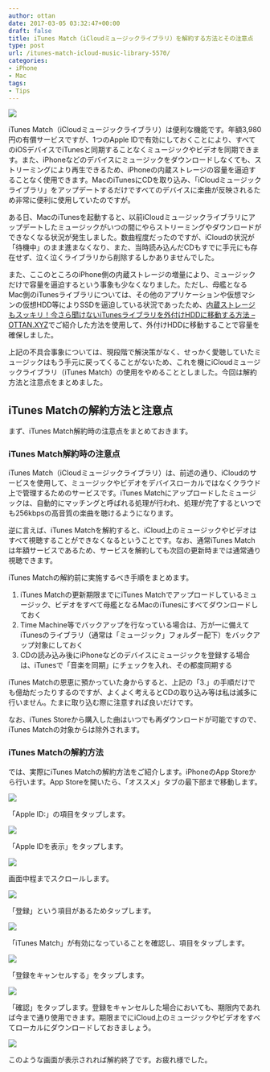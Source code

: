 ```yaml
---
author: ottan
date: 2017-03-05 03:32:47+00:00
draft: false
title: iTunes Match（iCloudミュージックライブラリ）を解約する方法とその注意点
type: post
url: /itunes-match-icloud-music-library-5570/
categories:
- iPhone
- Mac
tags:
- Tips
---
```


![](/uploads/2017/03/170305-58bb8296c2675.jpg)






iTunes Match（iCloudミュージックライブラリ）は便利な機能です。年額3,980円の有償サービスですが、1つのApple IDで有効にしておくことにより、すべてのiOSデバイスでiTunesと同期することなくミュージックやビデオを同期できます。また、iPhoneなどのデバイスにミュージックをダウンロードしなくても、ストリーミングにより再生できるため、iPhoneの内蔵ストレージの容量を逼迫することなく使用できます。MacのiTunesにCDを取り込み、「iCloudミュージックライブラリ」をアップデートするだけですべてのデバイスに楽曲が反映されるため非常に便利に使用していたのですが。





ある日、MacのiTunesを起動すると、以前iCloudミュージックライブラリにアップデートしたミュージックがいつの間にやらストリーミングやダウンロードができなくなる状況が発生しました。数曲程度だったのですが、iCloudの状況が「待機中」のまま進まなくなり、また、当時読み込んだCDもすでに手元にも存在せず、泣く泣くライブラリから削除するしかありませんでした。





また、ここのところのiPhone側の内蔵ストレージの増量により、ミュージックだけで容量を逼迫するという事象も少なくなりました。ただし、母艦となるMac側のiTunesライブラリについては、その他のアプリケーションや仮想マシンの仮想HDD等によりSSDを逼迫している状況であったため、[内蔵ストレージもスッキリ！今さら聞けないiTunesライブラリを外付けHDDに移動する方法 – OTTAN.XYZ](/itunes-library-external-hdd-5100/)でご紹介した方法を使用して、外付けHDDに移動することで容量を確保しました。





上記の不具合事象については、現段階で解決策がなく、せっかく愛聴していたミュージックはもう手元に戻ってくることがないため、これを機にiCloudミュージックライブラリ（iTunes Match）の使用をやめることとしました。今回は解約方法と注意点をまとめました。





## iTunes Matchの解約方法と注意点





まず、iTunes Match解約時の注意点をまとめておきます。





### iTunes Match解約時の注意点





iTunes Match（iCloudミュージックライブラリ）は、前述の通り、iCloudのサービスを使用して、ミュージックやビデオをデバイスローカルではなくクラウド上で管理するためのサービスです。iTunes Matchにアップロードしたミュージックは、自動的にマッチングと呼ばれる処理が行われ、処理が完了するといつでも256kbpsの高音質の楽曲を聴けるようになります。





逆に言えば、iTunes Matchを解約すると、iCloud上のミュージックやビデオはすべて視聴することができなくなるということです。なお、通常iTunes Matchは年額サービスであるため、サービスを解約しても次回の更新時までは通常通り視聴できます。





iTunes Matchの解約前に実施するべき手順をまとめます。






  1. iTunes Matchの更新期限までにiTunes Matchでアップロードしているミュージック、ビデオをすべて母艦となるMacのiTunesにすべてダウンロードしておく
  2. Time Machine等でバックアップを行なっている場合は、万が一に備えてiTunesのライブラリ（通常は「ミュージック」フォルダー配下）をバックアップ対象にしておく
  3. CDの読み込み後にiPhoneなどのデバイスにミュージックを登録する場合は、iTunesで「音楽を同期」にチェックを入れ、その都度同期する




iTunes Matchの恩恵に預かっていた身からすると、上記の「3.」の手順だけでも億劫だったりするのですが、よくよく考えるとCDの取り込み等は私は滅多に行いません。たまに取り込む際に注意すれば良いだけです。





なお、iTunes Storeから購入した曲はいつでも再ダウンロードが可能ですので、iTunes Matchの対象からは除外されます。





### iTunes Matchの解約方法





では、実際にiTunes Matchの解約方法をご紹介します。iPhoneのApp Storeから行います。App Storeを開いたら、「オススメ」タブの最下部まで移動します。





![](/uploads/2017/03/170305-58bb829f50a91.png)






「Apple ID:」の項目をタップします。





![](/uploads/2017/03/170305-58bb82a4db978.png)






「Apple IDを表示」をタップします。





![](/uploads/2017/03/170305-58bb82a9cdefd.png)






画面中程までスクロールします。





![](/uploads/2017/03/170305-58bb82b09f151.png)






「登録」という項目があるためタップします。





![](/uploads/2017/03/170305-58bb82b73c781.png)






「iTunes Match」が有効になっていることを確認し、項目をタップします。





![](/uploads/2017/03/170305-58bb82bd4b22e.png)






「登録をキャンセルする」をタップします。





![](/uploads/2017/03/170305-58bb82c276da5.png)






「確認」をタップします。登録をキャンセルした場合においても、期限内であれば今まで通り使用できます。期限までにiCloud上のミュージックやビデオをすべてローカルにダウンロードしておきましょう。





![](/uploads/2017/03/170305-58bb82c7b696f.png)






このような画面が表示されれば解約終了です。お疲れ様でした。
